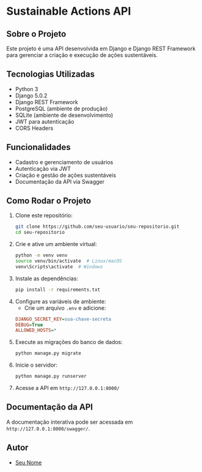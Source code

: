 # Sustainable Actions API

## Sobre o Projeto
Este projeto é uma API desenvolvida em Django e Django REST Framework para gerenciar a criação e execução de ações sustentáveis.

## Tecnologias Utilizadas
- Python 3
- Django 5.0.2
- Django REST Framework
- PostgreSQL (ambiente de produção)
- SQLite (ambiente de desenvolvimento)
- JWT para autenticação
- CORS Headers

## Funcionalidades
- Cadastro e gerenciamento de usuários
- Autenticação via JWT
- Criação e gestão de ações sustentáveis
- Documentação da API via Swagger

## Como Rodar o Projeto
1. Clone este repositório:
   ```sh
   git clone https://github.com/seu-usuario/seu-repositorio.git
   cd seu-repositorio
   ```
2. Crie e ative um ambiente virtual:
   ```sh
   python -m venv venv
   source venv/bin/activate  # Linux/macOS
   venv\Scripts\activate  # Windows
   ```
3. Instale as dependências:
   ```sh
   pip install -r requirements.txt
   ```
4. Configure as variáveis de ambiente:
   - Crie um arquivo `.env` e adicione:
   ```ini
   DJANGO_SECRET_KEY=sua-chave-secreta
   DEBUG=True
   ALLOWED_HOSTS=*
   ```
5. Execute as migrações do banco de dados:
   ```sh
   python manage.py migrate
   ```
6. Inicie o servidor:
   ```sh
   python manage.py runserver
   ```
7. Acesse a API em `http://127.0.0.1:8000/`

## Documentação da API
A documentação interativa pode ser acessada em `http://127.0.0.1:8000/swagger/`.

## Autor
- [Seu Nome](https://github.com/seu-usuario)
